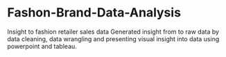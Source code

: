 # Fashon-Brand-Data-Analysis
Insight to fashion retailer sales data
Generated insight from to raw data by data cleaning, data wrangling and presenting visual insight into data using powerpoint and tableau.
